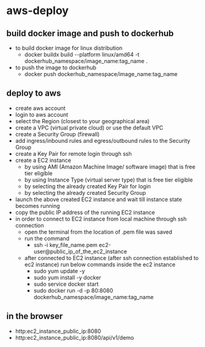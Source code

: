 # aws-deploy

## build docker image and push to dockerhub
- to build docker image for linux distribution
  - docker buildx build --platform linux/amd64 -t dockerhub_namespace/image_name:tag_name .
- to push the image to dockerhub
  - docker push dockerhub_namespace/image_name:tag_name

## deploy to aws
- create aws account
- login to aws account
- select the Region (closest to your geographical area)
- create a VPC (virtual private cloud) or use the default VPC
- create a Security Group (firewall)
- add ingress/inbound rules and egress/outbound rules to the Security Group
- create a Key Pair for remote login through ssh
- create a EC2 instance
  - by using AMI (Amazon Machine Image/ software image) that is free tier eligible
  - by using Instance Type (virtual server type) that is free tier eligible
  - by selecting the already created Key Pair for login
  - by selecting the already created Security Group
- launch the above created EC2 instance and wait till instance state becomes running
- copy the public IP address of the running EC2 instance
- in order to connect to EC2 instance from local machine through ssh connection
  - open the terminal from the location of .pem file was saved
  - run the command
    - ssh -i key_file_name.pem ec2-user@public_ip_of_the_ec2_instance
  - after connected to EC2 instance (after ssh connection established to ec2 instance)
    run below commands inside the ec2 instance
    - sudo yum update -y
    - sudo yum install -y docker
    - sudo service docker start
    - sudo docker run -d -p 80:8080 dockerhub_namespace/image_name:tag_name
      
## in the browser
- http:ec2_instance_public_ip:8080
- http:ec2_instance_public_ip:8080/api/v1/demo
